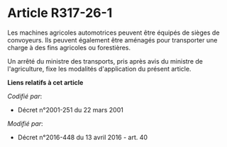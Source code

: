 # Article R317-26-1

Les   machines agricoles automotrices peuvent être équipés de sièges de convoyeurs. Ils peuvent également être aménagés pour
transporter une charge à des fins agricoles ou forestières. 

Un arrêté du ministre des transports, pris après avis du ministre de l'agriculture, fixe les modalités d'application du
présent article.

**Liens relatifs à cet article**

_Codifié par_:

  - Décret n°2001-251 du 22 mars 2001

_Modifié par_:

  - Décret n°2016-448 du 13 avril 2016 - art. 40
